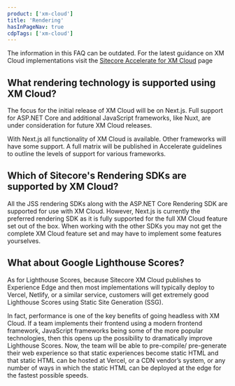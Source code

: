 ```yaml
---
product: ['xm-cloud']
title: 'Rendering'
hasInPageNav: true
cdpTags: ['xm-cloud']
---
```


<Alert status="info">
  <AlertIcon />
    The information in this FAQ can be outdated. For the latest guidance on XM Cloud implementations visit the <a href="/learn/accelerate/xm-cloud">Sitecore Accelerate for XM Cloud</a> page
</Alert>

## What rendering technology is supported using XM Cloud?

The focus for the initial release of XM Cloud will be on Next.js. Full support for ASP.NET Core and additional JavaScript frameworks, like Nuxt, are under consideration for future XM Cloud releases.

With Next.js all functionality of XM Cloud is available. Other frameworks will have some support. A full matrix will be published in Accelerate guidelines to outline the levels of support for various frameworks.

## Which of Sitecore's Rendering SDKs are supported by XM Cloud?

All the JSS rendering SDKs along with the ASP.NET Core Rendering SDK are supported for use with XM Cloud. However, Next.js is currently the preferred rendering SDK as it is fully supported for the full XM Cloud feature set out of the box. When working with the other SDKs you may not get the complete XM Cloud feature set and may have to implement some features yourselves.

## What about Google Lighthouse Scores?

As for Lighthouse Scores, because Sitecore XM Cloud publishes to Experience Edge and then most implementations will typically deploy to Vercel, Netlify, or a similar service, customers will get extremely good Lighthouse Scores using Static Site Generation (SSG).

In fact, performance is one of the key benefits of going headless with XM Cloud. If a team implements their frontend using a modern frontend framework, JavaScript frameworks being some of the more popular technologies, then this opens up the possibility to dramatically improve Lighthouse Scores. Now, the team will be able to pre-compile/ pre-generate their web experience so that static experiences become static HTML and that static HTML can be hosted at Vercel, or a CDN vendor’s system, or any number of ways in which the static HTML can be deployed at the edge for the fastest possible speeds.
